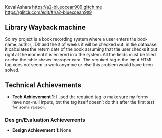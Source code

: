 Keval Ashara
https://a2-blueocean909.glitch.me
https://glitch.com/edit/#!/a2-blueocean909

## Library Wayback machine

So my project is a book recording system where a user enters the book name, author, ID# and the # of weeks it will be checked out.
in the database it calculates the return date of the book assuming that the user checks it out right at the moment it is entered into the system. 
All the fields must be filled or else the table shows improper data. The required tag in the input HTML tag does not seem to work anymore or else this problem would have been solved. 


## Technical Achievements

- **Tech Achievement 1**: I used the required tag to make sure my forms have non-null inputs, but the tag itself doesn't do this after the first test for some reason. 

### Design/Evaluation Achievements

- **Design Achievement 1**: None
